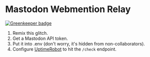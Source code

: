 # Mastodon Webmention Relay

[![Greenkeeper badge](https://badges.greenkeeper.io/qubyte/mastodon-webmention-relay.svg)](https://greenkeeper.io/)

1. Remix this glitch.
1. Get a Mastodon API token.
1. Put it into .env (don't worry, it's hidden from non-collaborators).
1. Configure [UptimeRobot](https://uptimerobot.com/) to hit the `/check` endpoint. 